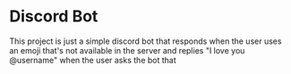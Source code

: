 # Discord Bot
This project is just a simple discord bot that responds when the user uses an emoji that's not available in the server and replies "I love you @username" when the user asks the bot that